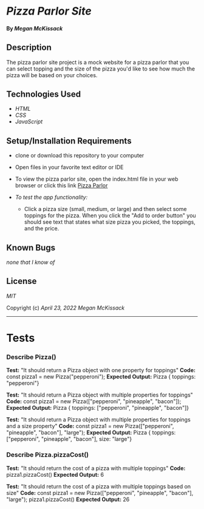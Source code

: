 # _Pizza Parlor Site_

#### By _**Megan McKissack**_

## Description

The pizza parlor site project is a mock website for a pizza parlor that you can select topping and the size of the pizza you'd like to see how much the pizza will be based on your choices.

## Technologies Used

- _HTML_
- _CSS_
- _JavaScript_

## Setup/Installation Requirements

- clone or download this repository to your computer
- Open files in your favorite text editor or IDE
- To view the pizza parlor site, open the index.html file in your web browser or click this link [Pizza Parlor](https://meganmckissack.github.io/pizza-parlor-site/)

- _To test the app functionality:_

  - Click a pizza size (small, medium, or large) and then select some toppings for the pizza. When you click the "Add to order button" you should see text that states what size pizza you picked, the toppings, and the price.

## Known Bugs

_none that I know of_

## License

_MIT_

Copyright (c) _April 23, 2022_ _Megan McKissack_

---

# Tests

### Describe Pizza()

**Test:** "It should return a Pizza object with one property for toppings"
**Code:** const pizza1 = new Pizza("pepperoni");
**Expected Output:** Pizza { toppings: "pepperoni"}

**Test:** "It should return a Pizza object with multiple properties for toppings"
**Code:** const pizza1 = new Pizza(["pepperoni", "pineapple", "bacon"]);
**Expected Output:** Pizza { toppings: ["pepperoni", "pineapple", "bacon"]}

**Test:** "It should return a Pizza object with multiple properties for toppings and a size property"
**Code:** const pizza1 = new Pizza(["pepperoni", "pineapple", "bacon"], "large");
**Expected Output:** Pizza { toppings: ["pepperoni", "pineapple", "bacon"], size: "large"}

### Describe Pizza.pizzaCost()

**Test:** "It should return the cost of a pizza with multiple toppings"
**Code:** pizza1.pizzaCost()
**Expected Output:** 6

**Test:** "It should return the cost of a pizza with multiple toppings based on size"
**Code:** const pizza1 = new Pizza(["pepperoni", "pineapple", "bacon"], "large");
pizza1.pizzaCost()
**Expected Output:** 26

